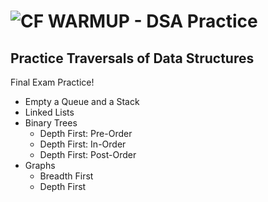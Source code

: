 ![CF](http://i.imgur.com/7v5ASc8.png) WARMUP - DSA Practice
===========================================================

## Practice Traversals of Data Structures

Final Exam Practice!

* Empty a Queue and a Stack
* Linked Lists
* Binary Trees
    * Depth First: Pre-Order
    * Depth First: In-Order
    * Depth First: Post-Order
* Graphs
    * Breadth First
    * Depth First

